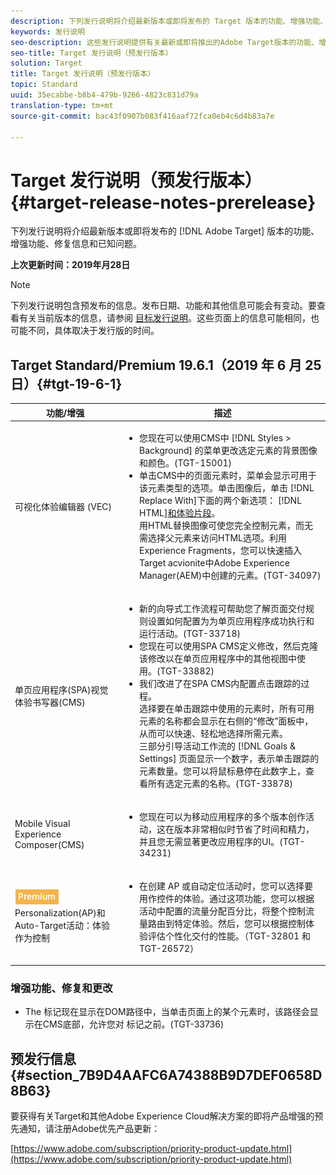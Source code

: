 ```yaml
---
description: 下列发行说明将介绍最新版本或即将发布的 Target 版本的功能、增强功能、修复信息和已知问题。
keywords: 发行说明
seo-description: 这些发行说明提供有关最新或即将推出的Adobe Target版本的功能、增强、修复和已知问题的信息
seo-title: Target 发行说明（预发行版本）
solution: Target
title: Target 发行说明（预发行版本）
topic: Standard
uuid: 35ecabbe-b8b4-479b-9266-4823c831d79a
translation-type: tm+mt
source-git-commit: bac43f0907b083f416aaf72fca0eb4c6d4b83a7e

---
```



# Target 发行说明（预发行版本）{#target-release-notes-prerelease}

下列发行说明将介绍最新版本或即将发布的 [!DNL Adobe Target] 版本的功能、增强功能、修复信息和已知问题。

**上次更新时间：2019年月28日**

>[!NOTE]
>
>下列发行说明包含预发布的信息。发布日期、功能和其他信息可能会有变动。要查看有关当前版本的信息，请参阅 [目标发行说明](release-notes.md)。这些页面上的信息可能相同，也可能不同，具体取决于发行版的时间。

## Target Standard/Premium 19.6.1（2019 年 6 月 25 日）{#tgt-19-6-1}

| 功能/增强 | 描述 |
| --- | --- |
| 可视化体验编辑器 (VEC) | <ul><li>您现在可以使用CMS中 [!DNL Styles > Background] 的菜单更改选定元素的背景图像和颜色。(TGT-15001)</li><li>单击CMS中的页面元素时，菜单会显示可用于该元素类型的选项。单击图像后，单击 [!DNL Replace With]下面的两个新选项： [!DNL HTML][和体验片段](/help/c-experiences/c-manage-content/aem-experience-fragments.md)。<br> 用HTML替换图像可使您完全控制元素，而无需选择父元素来访问HTML选项。利用Experience Fragments，您可以快速插入Target acvionite中Adobe Experience Manager(AEM)中创建的元素。(TGT-34097)</li></ul> |
| 单页应用程序(SPA)视觉体验书写器(CMS) | <ul><li>新的向导式工作流程可帮助您了解页面交付规则设置如何配置为为单页应用程序成功执行和运行活动。(TGT-33718)</li><li>您现在可以使用SPA CMS定义修改，然后克隆该修改以在单页应用程序中的其他视图中使用。(TGT-33882)</li><li>我们改进了在SPA CMS内配置点击跟踪的过程。<br>选择要在单击跟踪中使用的元素时，所有可用元素的名称都会显示在右侧的“修改”面板中，从而可以快速、轻松地选择所需元素。<br>三部分引导活动工作流的 [!DNL Goals & Settings] 页面显示一个数字，表示单击跟踪的元素数量。您可以将鼠标悬停在此数字上，查看所有选定元素的名称。(TGT-33878) </li></ul> |
| Mobile Visual Experience Composer(CMS) | <ul><li>您现在可以为移动应用程序的多个版本创作活动，这在版本非常相似时节省了时间和精力，并且您无需显著更改应用程序的UI。(TGT-34231)</li></ul> |
| ![高级BadgeAutomated](/help/assets/premium.png)<br>Personalization(AP)和Auto-Target活动：体验作为控制 | <ul><li>在创建 AP 或自动定位活动时，您可以选择要用作控件的体验。通过这项功能，您可以根据活动中配置的流量分配百分比，将整个控制流量路由到特定体验。然后，您可以根据控制体验评估个性化交付的性能。（TGT-32801 和 TGT-26572）</li></ul> |

### 增强功能、修复和更改

* The <BODY> 标记现在显示在DOM路径中，当单击页面上的某个元素时，该路径会显示在CMS底部，允许您对 <BODY> 标记之前。(TGT-33736)

## 预发行信息 {#section_7B9D4AAFC6A74388B9D7DEF0658D8B63}

要获得有关Target和其他Adobe Experience Cloud解决方案的即将产品增强的预先通知，请注册Adobe优先产品更新：

[https://www.adobe.com/subscription/priority-product-update.html](https://www.adobe.com/subscription/priority-product-update.html)
